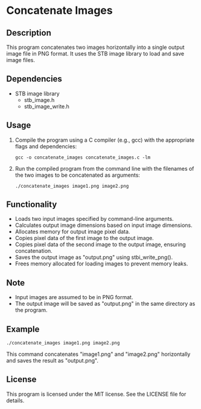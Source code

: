 # Concatenate Images

## Description
This program concatenates two images horizontally into a single output image file in PNG format. It uses the STB image library to load and save image files.

## Dependencies
- STB image library
  - stb_image.h
  - stb_image_write.h

## Usage
1. Compile the program using a C compiler (e.g., gcc) with the appropriate flags and dependencies:
   ```
   gcc -o concatenate_images concatenate_images.c -lm
   ```
2. Run the compiled program from the command line with the filenames of the two images to be concatenated as arguments:
   ```
   ./concatenate_images image1.png image2.png
   ```

## Functionality
- Loads two input images specified by command-line arguments.
- Calculates output image dimensions based on input image dimensions.
- Allocates memory for output image pixel data.
- Copies pixel data of the first image to the output image.
- Copies pixel data of the second image to the output image, ensuring concatenation.
- Saves the output image as "output.png" using stbi_write_png().
- Frees memory allocated for loading images to prevent memory leaks.

## Note
- Input images are assumed to be in PNG format.
- The output image will be saved as "output.png" in the same directory as the program.

## Example
```
./concatenate_images image1.png image2.png
```
This command concatenates "image1.png" and "image2.png" horizontally and saves the result as "output.png".

## License
This program is licensed under the MIT license. See the LICENSE file for details.
